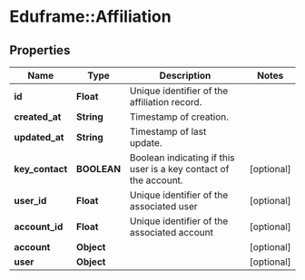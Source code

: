 # Eduframe::Affiliation

## Properties
Name | Type | Description | Notes
------------ | ------------- | ------------- | -------------
**id** | **Float** | Unique identifier of the affiliation record. | 
**created_at** | **String** | Timestamp of creation. | 
**updated_at** | **String** | Timestamp of last update. | 
**key_contact** | **BOOLEAN** | Boolean indicating if this user is a key contact of the account. | [optional] 
**user_id** | **Float** | Unique identifier of the associated user | [optional] 
**account_id** | **Float** | Unique identifier of the associated account | [optional] 
**account** | **Object** |  | [optional] 
**user** | **Object** |  | [optional] 


